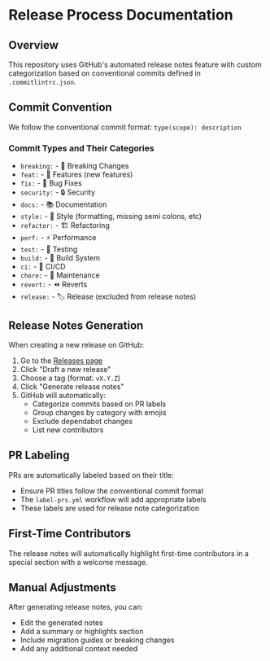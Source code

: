 # Release Process Documentation

## Overview

This repository uses GitHub's automated release notes feature with custom categorization based on conventional commits defined in `.commitlintrc.json`.

## Commit Convention

We follow the conventional commit format: `type(scope): description`

### Commit Types and Their Categories

- `breaking:` - 🚨 Breaking Changes
- `feat:` - 🎉 Features (new features)
- `fix:` - 🐛 Bug Fixes
- `security:` - 🔒 Security
- `docs:` - 📚 Documentation
- `style:` - 🎨 Style (formatting, missing semi colons, etc)
- `refactor:` - 🏗️ Refactoring
- `perf:` - ⚡ Performance
- `test:` - 🧪 Testing
- `build:` - 🔨 Build System
- `ci:` - 👷 CI/CD
- `chore:` - 🔧 Maintenance
- `revert:` - ⏪ Reverts
- `release:` - 🏷️ Release (excluded from release notes)

## Release Notes Generation

When creating a new release on GitHub:

1. Go to the [Releases page](../../releases)
2. Click "Draft a new release"
3. Choose a tag (format: `vX.Y.Z`)
4. Click "Generate release notes"
5. GitHub will automatically:
   - Categorize commits based on PR labels
   - Group changes by category with emojis
   - Exclude dependabot changes
   - List new contributors

## PR Labeling

PRs are automatically labeled based on their title:
- Ensure PR titles follow the conventional commit format
- The `label-prs.yml` workflow will add appropriate labels
- These labels are used for release note categorization

## First-Time Contributors

The release notes will automatically highlight first-time contributors in a special section with a welcome message.

## Manual Adjustments

After generating release notes, you can:
- Edit the generated notes
- Add a summary or highlights section
- Include migration guides or breaking changes
- Add any additional context needed